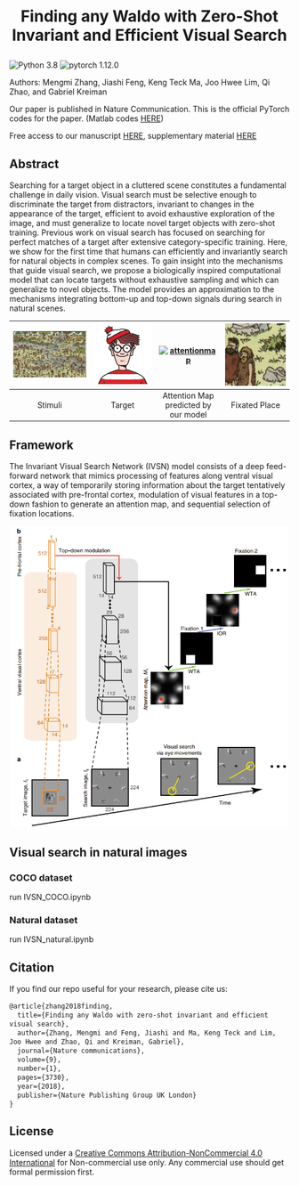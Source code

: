 
# <p align=center> Finding any Waldo with Zero-Shot Invariant and Efficient Visual Search</p>
![Python 3.8](https://img.shields.io/badge/python-3.8-g) ![pytorch 1.12.0](https://img.shields.io/badge/pytorch-1.12.0-blue.svg)

Authors: Mengmi Zhang, Jiashi Feng, Keng Teck Ma, Joo Hwee Lim, Qi Zhao, and Gabriel Kreiman

Our paper is published in Nature Communication. This is the official PyTorch codes for the paper. (Matlab codes [HERE](https://github.com/kreimanlab/VisualSearchZeroShot?tab=readme-ov-file)) 

Free access to our manuscript [HERE](https://www.nature.com/articles/s41467-018-06217-x), supplementary material [HERE](http://klab.tch.harvard.edu/publications/PDFs/gk7627_supplement.pdf)

## Abstract
Searching for a target object in a cluttered scene constitutes a fundamental challenge in daily vision. Visual search must be selective enough to discriminate the target from distractors, invariant to changes in the appearance of the target, efficient to avoid exhaustive exploration of the image, and must generalize to locate novel target objects with zero-shot training. Previous work on visual search has focused on searching for perfect matches of a target after extensive category-specific training. Here, we show for the first time that humans can efficiently and invariantly search for natural objects in complex scenes. To gain insight into the mechanisms that guide visual search, we propose a biologically inspired computational model that can locate targets without exhaustive sampling and which can generalize to novel objects. The model provides an approximation to the mechanisms integrating bottom-up and top-down signals during search in natural scenes.


| ![Stimuli](images/cropped_2_1.jpg) | [![Target](images/waldo.JPG)](sampleimg/waldo.JPG) | [![attentionmap](GIF/AM.gif)](GIF/AM.gif) | [![fixatedplace](GIF/FP.gif)](GIF/FP.gif) |
| :--------------------------: | :---------------------------------------------------: | :---------------------------------------: | :---------------------------------------: |
|           Stimuli            |                        Target                         |   Attention Map predicted by our model    |               Fixated Place               |


## Framework
The Invariant Visual Search Network (IVSN) model consists of a deep feed-forward network that mimics processing of features along ventral visual cortex, a way of temporarily storing information about the target tentatively associated with pre-frontal cortex, modulation of visual features in a top-down fashion to generate an attention map, and sequential selection of fixation locations.

<div align="center">
<img src="images/IVSN_framework.png" alt="Editor" width="500">
</div>

## Visual search in natural images

### COCO dataset
run IVSN_COCO.ipynb

### Natural dataset
run IVSN_natural.ipynb


## Citation
If you find our repo useful for your research, please cite us:
```
@article{zhang2018finding,
  title={Finding any Waldo with zero-shot invariant and efficient visual search},
  author={Zhang, Mengmi and Feng, Jiashi and Ma, Keng Teck and Lim, Joo Hwee and Zhao, Qi and Kreiman, Gabriel},
  journal={Nature communications},
  volume={9},
  number={1},
  pages={3730},
  year={2018},
  publisher={Nature Publishing Group UK London}
}
```

## License
Licensed under a [Creative Commons Attribution-NonCommercial 4.0 International](https://creativecommons.org/licenses/by-nc/4.0/) for Non-commercial use only.
Any commercial use should get formal permission first.

